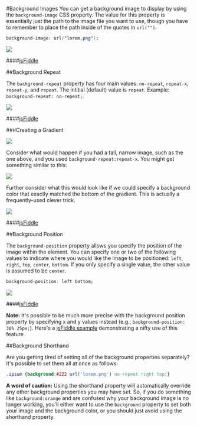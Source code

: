 #Background Images
You can get a background image to display by using the `background-image` CSS property. The value for this property is essentially just the path to the image file you want to use, though you have to remember to place the path inside of the quotes in `url("")`.

```css
background-image: url("lorem.png");
```

![](http://christensenacademy.org/modules/css-layouts/textpages/background-image-example.png)

####[jsFiddle](http://jsfiddle.net/cameron89/6nNsJ/)

##Background Repeat

The `background-repeat` property has four main values: `no-repeat`, `repeat-x`, `repeat-y`, and `repeat`. The intitial (default) value is `repeat`. Example: `background-repeat: no-repeat;`.

![](http://christensenacademy.org/modules/css-layouts/textpages/background-repeat-examples.png)

####[jsFiddle](http://jsfiddle.net/cameron89/TVqre/)

###Creating a Gradient

![](http://christensenacademy.org/modules/css-layouts/textpages/gradient.png)

Consider what would happen if you had a tall, narrow image, such as the one above, and you used `background-repeat:repeat-x`. You might get something similar to this:

![](http://christensenacademy.org/modules/css-layouts/textpages/background-gradient-1.png)

Further consider what this would look like if we could specify a background color that exactly matched the bottom of the gradient. This is actually a frequently-used clever trick.

![](http://christensenacademy.org/modules/css-layouts/textpages/background-gradient-2.png)

####[jsFiddle](http://jsfiddle.net/cameron89/RByUP/)

##Background Position

The `background-position` property allows you specify the position of the image within the element. You can specify one or two of the following values to indicate where you would like the image to be positioned: `left`, `right`, `top`, `center`, `bottom`. If you only specify a single value, the other value is assumed to be `center`.

```css
background-position: left bottom;
```

![](http://christensenacademy.org/modules/css-layouts/textpages/background-position-examples.png)

####[jsFiddle](http://jsfiddle.net/cameron89/6nNsJ/)

**Note:** It's possible to be much more precise with the background position property by specifying x and y values instead (e.g., `background-position: 30% 25px;`). Here's a [jsFiddle example](http://jsfiddle.net/cameron89/scgK9/) demonstrating a nifty use of this feature.

##Background Shorthand

Are you getting tired of setting all of the background properties separately? It's possible to set them all at once as follows:

```css
.ipsum {background:#222 url('lorem.png') no-repeat right top;}
```

**A word of caution:** Using the shorthand property will automatically override any other background properties you may have set. So, if you do something like `background:orange` and are confused why your background image is no longer working, you'll either want to use the `background` property to set both your image and the background color, or you should just avoid using the shorthand property.
